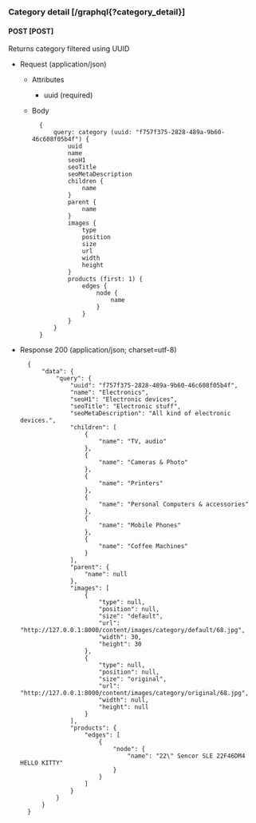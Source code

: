 ### Category detail [/graphql{?category_detail}]

#### POST [POST]

Returns category filtered using UUID

- Request (application/json)

    - Attributes

        - uuid (required)

    - Body

            {
                query: category (uuid: "f757f375-2828-489a-9b60-46c608f05b4f") {
                    uuid
                    name
                    seoH1
                    seoTitle
                    seoMetaDescription
                    children {
                        name
                    }
                    parent {
                        name
                    }
                    images {
                        type
                        position
                        size
                        url
                        width
                        height
                    }
                    products (first: 1) {
                        edges {
                            node {
                                name
                            }
                        }
                    }
                }
            }

- Response 200 (application/json; charset=utf-8)

        {
            "data": {
                "query": {
                    "uuid": "f757f375-2828-489a-9b60-46c608f05b4f",
                    "name": "Electronics",
                    "seoH1": "Electronic devices",
                    "seoTitle": "Electronic stuff",
                    "seoMetaDescription": "All kind of electronic devices.",
                    "children": [
                        {
                            "name": "TV, audio"
                        },
                        {
                            "name": "Cameras & Photo"
                        },
                        {
                            "name": "Printers"
                        },
                        {
                            "name": "Personal Computers & accessories"
                        },
                        {
                            "name": "Mobile Phones"
                        },
                        {
                            "name": "Coffee Machines"
                        }
                    ],
                    "parent": {
                        "name": null
                    },
                    "images": [
                        {
                            "type": null,
                            "position": null,
                            "size": "default",
                            "url": "http://127.0.0.1:8000/content/images/category/default/68.jpg",
                            "width": 30,
                            "height": 30
                        },
                        {
                            "type": null,
                            "position": null,
                            "size": "original",
                            "url": "http://127.0.0.1:8000/content/images/category/original/68.jpg",
                            "width": null,
                            "height": null
                        }
                    ],
                    "products": {
                        "edges": [
                            {
                                "node": {
                                    "name": "22\" Sencor SLE 22F46DM4 HELLO KITTY"
                                }
                            }
                        ]
                    }
                }
            }
        }
